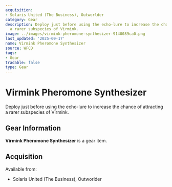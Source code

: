 ```yaml
---
acquisition:
- Solaris United (The Business), Outworlder
category: Gear
description: Deploy just before using the echo-lure to increase the chance of attracting
  a rarer subspecies of Virmink.
image: ../images/virmink-pheromone-synthesizer-9140089ca0.png
last_updated: '2025-09-17'
name: Virmink Pheromone Synthesizer
source: WFCD
tags:
- Gear
tradable: false
type: Gear
---
```


# Virmink Pheromone Synthesizer

Deploy just before using the echo-lure to increase the chance of attracting a rarer subspecies of Virmink.

## Gear Information

**Virmink Pheromone Synthesizer** is a gear item.

## Acquisition

Available from:
- Solaris United (The Business), Outworlder

